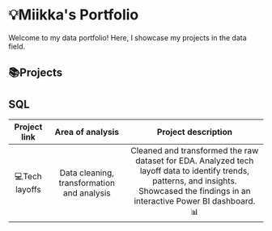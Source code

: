 # 💡Miikka's Portfolio
Welcome to my data portfolio! Here, I showcase my projects in the data field.

📚Projects
---
SQL
---
| Project link | Area of analysis | Project description |
| :---:   | :---: | :---: |
| 💻Tech layoffs | Data cleaning, transformation and analysis | Cleaned and transformed the raw dataset for EDA. Analyzed tech layoff data to identify trends, patterns, and insights. Showcased the findings in an interactive Power BI dashboard. 📊 |
